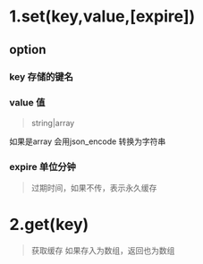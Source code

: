 # 1.set(key,value,[expire])

## option

### key 存储的键名

### value 值
>string|array

如果是array 会用json_encode 转换为字符串

### expire 单位分钟
> 过期时间，如果不传，表示永久缓存
> 
# 2.get(key)
>获取缓存
如果存入为数组，返回也为数组